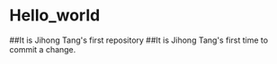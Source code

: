 # Hello_world
##It is Jihong Tang's first repository
##It is Jihong Tang's first time to commit a change.
